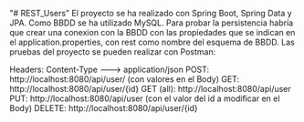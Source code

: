 "# REST_Users" 
El proyecto se ha realizado con Spring Boot, Spring Data y JPA. Como BBDD se ha utilizado MySQL. 
Para probar la persistencia habría que crear una conexion con la BBDD con las propiedades 
que se indican en el application.properties, con rest como nombre del esquema de BBDD.
Las pruebas del proyecto se pueden realizar con Postman:

Headers: Content-Type ---> application/json
POST: http://localhost:8080/api/user/ (con valores en el Body)
GET:  http://localhost:8080/api/user/{id}
GET (all): http://localhost:8080/api/user
PUT: http://localhost:8080/api/user (con el valor del id a modificar en el Body)
DELETE: http://localhost:8080/api/user/{id}

